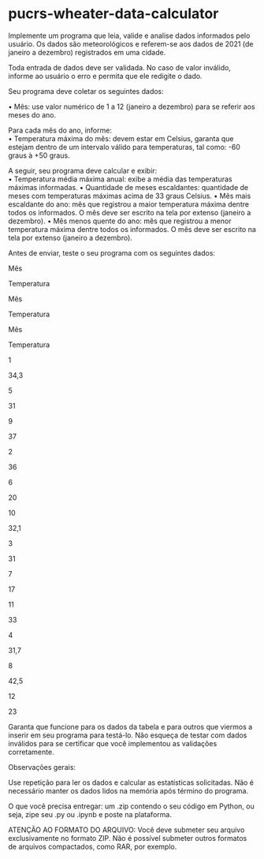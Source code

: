 # pucrs-wheater-data-calculator

Implemente um programa que leia, valide e analise dados informados pelo usuário. Os dados são meteorológicos e referem-se aos dados de 2021 (de janeiro a dezembro) registrados em uma cidade. 

 

Toda entrada de dados deve ser validada. No caso de valor inválido, informe ao usuário o erro e permita que ele redigite o dado.

 

Seu programa deve coletar os seguintes dados:


• Mês: use valor numérico de 1 a 12 (janeiro a dezembro) para se referir aos meses do ano.   

Para cada mês do ano, informe:  
• Temperatura máxima do mês: devem estar em Celsius, garanta que estejam dentro de um intervalo válido para temperaturas, tal como: -60 graus à +50 graus.   

A seguir, seu programa deve calcular e exibir:  
• Temperatura média máxima anual: exibe a média das temperaturas máximas informadas.
• Quantidade de meses escaldantes: quantidade de meses com temperaturas máximas acima de 33 graus Celsius.
• Mês mais escaldante do ano: mês que registrou a maior temperatura máxima dentre todos os informados. O mês deve ser escrito na tela por extenso (janeiro a dezembro). 
• Mês menos quente do ano: mês que registrou a menor temperatura máxima dentre todos os informados. O mês deve ser escrito na tela por extenso (janeiro a dezembro).  

Antes de enviar, teste o seu programa com os seguintes dados:


 Mês 

 Temperatura 

 Mês 

 Temperatura 

 Mês 

 Temperatura 

 1

 34,3

 5

 31

 9

 37

 2

 36

 6

 20

 10

 32,1

 3

 31

 7

 17

 11

 33

 4

 31,7

 8

 42,5

 12

 23


Garanta que funcione para os dados da tabela e para outros que viermos a inserir em seu programa para testá-lo. Não esqueça de testar com dados inválidos para se certificar que você implementou as validações corretamente. 

 

Observações gerais:

Use repetição para ler os dados e calcular as estatísticas solicitadas.
Não é necessário manter os dados lidos na memória após término do programa.    

O que você precisa entregar: um .zip contendo o seu código em Python, ou seja, zipe seu .py ou .ipynb e poste na plataforma. 

ATENÇÃO AO FORMATO DO ARQUIVO: Você deve submeter seu arquivo exclusivamente no formato ZIP. Não é possível submeter outros formatos de arquivos compactados, como RAR, por exemplo.
